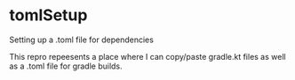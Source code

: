 # tomlSetup
Setting up a .toml file for dependencies

This repro repeesents a place where I can copy/paste gradle.kt files as well as a .toml file for gradle builds.


